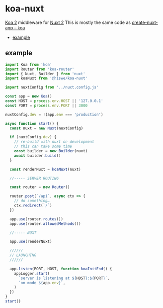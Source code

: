 # koa-nuxt

[Koa 2](https://koajs.com/) middleware for [Nuxt 2](https://nuxtjs.org/)
This is mostly the same code as [create-nuxt-app – koa](https://github.com/nuxt/create-nuxt-app/blob/master/template/server/index-koa.js)

<!-- START doctoc generated TOC please keep comment here to allow auto update -->
<!-- DON'T EDIT THIS SECTION, INSTEAD RE-RUN doctoc TO UPDATE -->


- [example](#example)

<!-- END doctoc generated TOC please keep comment here to allow auto update -->

## example

```js
import Koa from 'koa'
import Router from 'koa-router'
import { Nuxt, Builder } from 'nuxt'
import koaNuxt from '@hiswe/koa-nuxt'

import nuxtConfig from '../nuxt.config.js'

const app = new Koa()
const HOST = process.env.HOST || '127.0.0.1'
const PORT = process.env.PORT || 3000

nuxtConfig.dev = !(app.env === 'production')

async function start() {
  const nuxt = new Nuxt(nuxtConfig)

  if (nuxtConfig.dev) {
    // re-build with nuxt on development
    // this can take some time
    const builder = new Builder(nuxt)
    await builder.build()
  }

  const renderNuxt = koaNuxt(nuxt)

  //----- SERVER ROUTING

  const router = new Router()

  router.post(`/api`, async ctx => {
    // do something…
    ctx.redirect(`/`)
  })

  app.use(router.routes())
  app.use(router.allowedMethods())

  //----- NUXT

  app.use(renderNuxt)

  //////
  // LAUNCHING
  //////

  app.listen(PORT, HOST, function koaInitEnd() {
    appLogger.start(
      `server is listening at ${HOST}:${PORT}`,
      `on mode ${app.env}`,
    )
  })
}
start()
```
